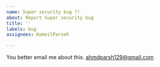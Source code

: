 ```yaml
---
name: Super security bug ?!
about: Report Super security bug
title: ''
labels: bug
assignees: KomeilParseh

---
```


You better email me about this. ahmdparsh129@gmail.com
